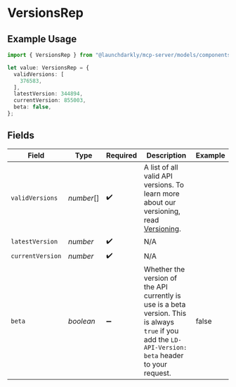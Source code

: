 # VersionsRep

## Example Usage

```typescript
import { VersionsRep } from "@launchdarkly/mcp-server/models/components";

let value: VersionsRep = {
  validVersions: [
    376583,
  ],
  latestVersion: 344894,
  currentVersion: 855003,
  beta: false,
};
```

## Fields

| Field                                                                                                                                                                        | Type                                                                                                                                                                         | Required                                                                                                                                                                     | Description                                                                                                                                                                  | Example                                                                                                                                                                      |
| ---------------------------------------------------------------------------------------------------------------------------------------------------------------------------- | ---------------------------------------------------------------------------------------------------------------------------------------------------------------------------- | ---------------------------------------------------------------------------------------------------------------------------------------------------------------------------- | ---------------------------------------------------------------------------------------------------------------------------------------------------------------------------- | ---------------------------------------------------------------------------------------------------------------------------------------------------------------------------- |
| `validVersions`                                                                                                                                                              | *number*[]                                                                                                                                                                   | :heavy_check_mark:                                                                                                                                                           | A list of all valid API versions. To learn more about our versioning, read [Versioning](https://launchdarkly.com/docs/api#versioning).                                       |                                                                                                                                                                              |
| `latestVersion`                                                                                                                                                              | *number*                                                                                                                                                                     | :heavy_check_mark:                                                                                                                                                           | N/A                                                                                                                                                                          |                                                                                                                                                                              |
| `currentVersion`                                                                                                                                                             | *number*                                                                                                                                                                     | :heavy_check_mark:                                                                                                                                                           | N/A                                                                                                                                                                          |                                                                                                                                                                              |
| `beta`                                                                                                                                                                       | *boolean*                                                                                                                                                                    | :heavy_minus_sign:                                                                                                                                                           | Whether the version of the API currently is use is a beta version. This is always <code>true</code> if you add the <code>LD-API-Version: beta</code> header to your request. | false                                                                                                                                                                        |